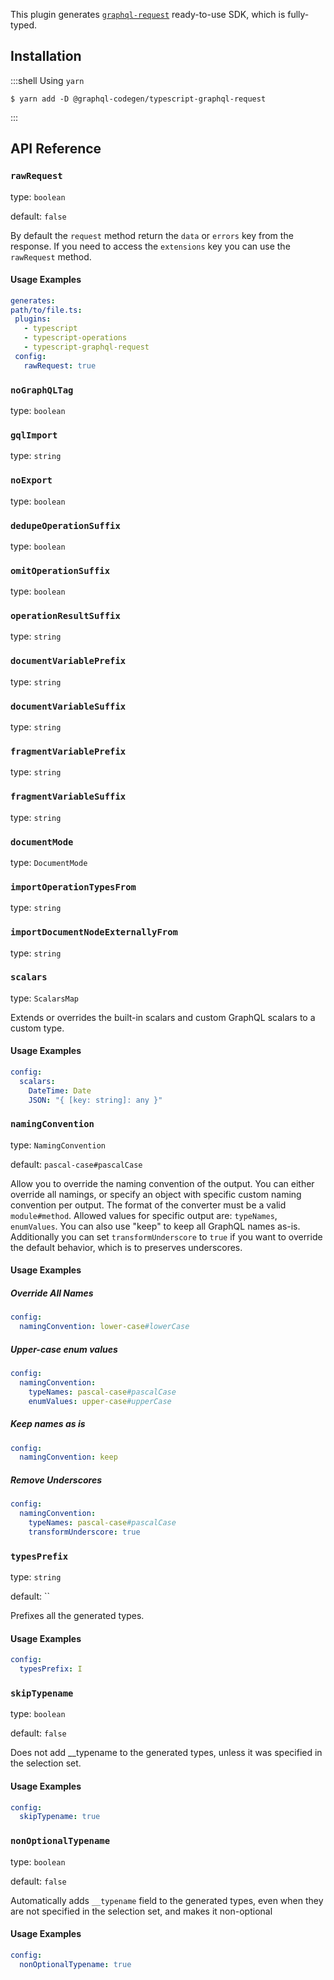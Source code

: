 This plugin generates [`graphql-request`](https://www.npmjs.com/package/graphql-request) ready-to-use SDK, which is fully-typed.

## Installation

:::shell Using `yarn`

    $ yarn add -D @graphql-codegen/typescript-graphql-request

:::

## API Reference

### `rawRequest`

type: `boolean`

default: `false`

By default the `request` method return the `data` or `errors` key from the response. If you need to access the `extensions` key you can use the `rawRequest` method.

#### Usage Examples

```yml
generates:
path/to/file.ts:
 plugins:
   - typescript
   - typescript-operations
   - typescript-graphql-request
 config:
   rawRequest: true
```


### `noGraphQLTag`

type: `boolean`






### `gqlImport`

type: `string`






### `noExport`

type: `boolean`






### `dedupeOperationSuffix`

type: `boolean`






### `omitOperationSuffix`

type: `boolean`






### `operationResultSuffix`

type: `string`






### `documentVariablePrefix`

type: `string`






### `documentVariableSuffix`

type: `string`






### `fragmentVariablePrefix`

type: `string`






### `fragmentVariableSuffix`

type: `string`






### `documentMode`

type: `DocumentMode`






### `importOperationTypesFrom`

type: `string`






### `importDocumentNodeExternallyFrom`

type: `string`






### `scalars`

type: `ScalarsMap`


Extends or overrides the built-in scalars and custom GraphQL scalars to a custom type.

#### Usage Examples

```yml
config:
  scalars:
    DateTime: Date
    JSON: "{ [key: string]: any }"
```


### `namingConvention`

type: `NamingConvention`

default: `pascal-case#pascalCase`

Allow you to override the naming convention of the output.
You can either override all namings, or specify an object with specific custom naming convention per output.
The format of the converter must be a valid `module#method`.
Allowed values for specific output are: `typeNames`, `enumValues`.
You can also use "keep" to keep all GraphQL names as-is.
Additionally you can set `transformUnderscore` to `true` if you want to override the default behavior,
which is to preserves underscores.

#### Usage Examples

##### Override All Names
```yml
config:
  namingConvention: lower-case#lowerCase
```

##### Upper-case enum values
```yml
config:
  namingConvention:
    typeNames: pascal-case#pascalCase
    enumValues: upper-case#upperCase
```

##### Keep names as is
```yml
config:
  namingConvention: keep
```

##### Remove Underscores
```yml
config:
  namingConvention:
    typeNames: pascal-case#pascalCase
    transformUnderscore: true
```


### `typesPrefix`

type: `string`

default: ``

Prefixes all the generated types.

#### Usage Examples

```yml
config:
  typesPrefix: I
```


### `skipTypename`

type: `boolean`

default: `false`

Does not add __typename to the generated types, unless it was specified in the selection set.

#### Usage Examples

```yml
config:
  skipTypename: true
```


### `nonOptionalTypename`

type: `boolean`

default: `false`

Automatically adds `__typename` field to the generated types, even when they are not specified
in the selection set, and makes it non-optional

#### Usage Examples

```yml
config:
  nonOptionalTypename: true
```

